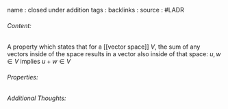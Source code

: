 name : closed under addition
tags : 
backlinks : 
source : #LADR

###### Content:
A property which states that for a [[vector space]] $V$, the sum of any vectors inside of the space results in a vector also inside of that  space:
$u,w \in V$ implies $u+w \in V$

###### Properties:

###### Additional Thoughts:
